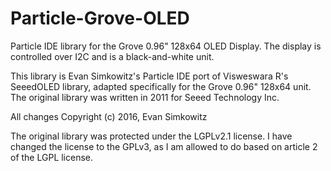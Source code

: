 # Particle-Grove-OLED
Particle IDE library for the Grove 0.96" 128x64 OLED Display. The display is controlled over I2C and is a black-and-white unit.

This library is Evan Simkowitz's Particle IDE port of Visweswara R's SeeedOLED library, adapted specifically for the Grove 0.96" 128x64 unit. The original library was written in 2011 for Seeed Technology Inc.

All changes Copyright (c) 2016, Evan Simkowitz

The original library was protected under the LGPLv2.1 license. I have changed the license to the GPLv3, as I am allowed to do based on
article 2 of the LGPL license.
